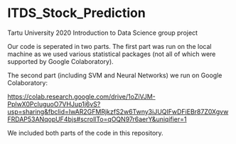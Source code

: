 # ITDS_Stock_Prediction
Tartu University 2020 Introduction to Data Science group project

Our code is seperated in two parts. The first part was run on the local machine as we used various statistical packages (not all of which were supported by Google Colaboratory).

The second part (including SVM and Neural Networks) we run on Google Colaboratory:

https://colab.research.google.com/drive/1oZiVJM-PplwX0PcIuguoO7VHJup1j6vS?usp=sharing&fbclid=IwAR2GFMRjkzfS2w6Twny3iJUQIFwDFiEBr87Z0XgvwFRDAP53ANqopUF4bjs#scrollTo=qOQN97r6aerY&uniqifier=1

We included both parts of the code in this repository.
